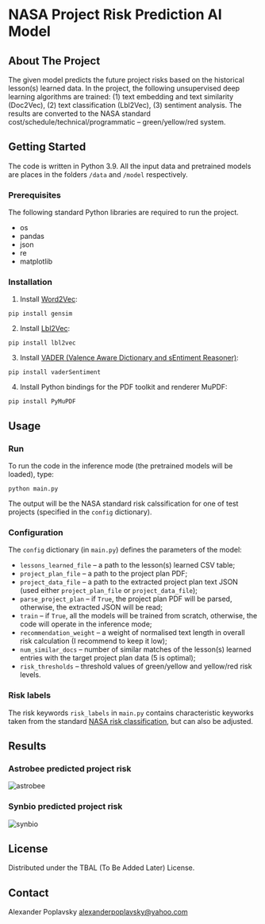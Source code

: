 # NASA Project Risk Prediction AI Model       


<!-- ABOUT THE PROJECT -->
## About The Project

The given model predicts the future project risks based on the historical lesson(s) learned data. In the project, the following unsupervised deep learning algorithms are trained: (1) text embedding and text similarity (Doc2Vec), (2) text classification (Lbl2Vec), (3) sentiment analysis. The results are converted to the NASA standard cost/schedule/technical/programmatic – green/yellow/red system.    

<!-- GETTING STARTED -->
## Getting Started

The code is written in Python 3.9. All the input data and pretrained models are places in the folders `/data` and `/model` respectively. 

### Prerequisites

The following standard Python libraries are required to run the project.

* os
* pandas
* json
* re
* matplotlib

### Installation

1. Install [Word2Vec](https://radimrehurek.com/gensim/models/doc2vec.html):
```
pip install gensim
```

2. Install [Lbl2Vec](https://pythonrepo.com/repo/sebischair-Lbl2Vec):
```
pip install lbl2vec
```

3. Install [VADER (Valence Aware Dictionary and sEntiment Reasoner)](https://pypi.org/project/vaderSentiment/):
```
pip install vaderSentiment
```

4. Install Python bindings for the PDF toolkit and renderer MuPDF:
```
pip install PyMuPDF
```

<!-- USAGE EXAMPLES -->
## Usage

### Run

To run the code in the inference mode (the pretrained models will be loaded), type:
```
python main.py
```

The output will be the NASA standard risk calssification for one of test projects (specified in the `config` dictionary).

### Configuration

The `config` dictionary (in `main.py`) defines the parameters of the model: 

* `lessons_learned_file` – a path to the lesson(s) learned CSV table;
* `project_plan_file` – a path to the project plan PDF;
* `project_data_file` – a path to the extracted project plan text JSON (used either `project_plan_file` or `project_data_file`);
* `parse_project_plan` – if `True`, the project plan PDF will be parsed, otherwise, the extracted JSON will be read;
* `train` – if `True`, all the models will be trained from scratch, otherwise, the code will operate in the inference mode;
* `recommendation_weight` – a weight of normalised text length in overall risk calculation (I recommend to keep it low);
* `num_similar_docs` – number of similar matches of the lesson(s) learned entries with the target project plan data (5 is optimal);
* `risk_thresholds` – threshold values of green/yellow and yellow/red risk levels. 

### Risk labels

The risk keywords `risk_labels` in `main.py` contains characteristic keyworks taken from the standard [NASA risk classification](https://www.nasa.gov/seh/6-4-technical-risk-management), but can also be adjusted.   


<!-- RFESULTS -->
## Results

### Astrobee predicted project risk 

![astrobee](https://github.com/alexanderpoplavsky/risk_prediction/images/astrobee.png?raw=true)

### Synbio predicted project risk

![synbio](https://github.com/alexanderpoplavsky/risk_prediction/images/synbio.png?raw=true)


<!-- LICENSE -->
## License

Distributed under the TBAL (To Be Added Later) License. 

<!-- CONTACT -->
## Contact

Alexander Poplavsky alexanderpoplavsky@yahoo.com
